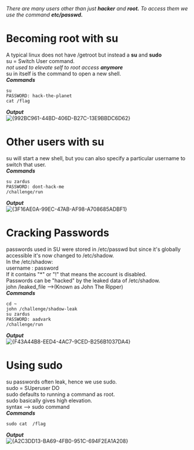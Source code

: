 *There are many users other than just **hacker** and **root.** To access them we use the command **etc/passwd.***


# Becoming root with su
A typical linux does not have /getroot but instead a **su** and **sudo** <br>
su = Switch User command. <br>
*not used to elevate self to root access **anymore*** <br>
su in itself is the command to open a new shell.
<br>***Commands***
```
su
PASSWORD: hack-the-planet
cat /flag
```
***Output***<br>
![{992BC961-44BD-406D-B27C-13E9BBDC6D62}](https://github.com/user-attachments/assets/025c3bbb-adf4-4926-9a27-3fae8f5329ed)

# Other users with su
su will start a new shell, but you can also specify a particular username to switch that user.
<br>***Commands***
```
su zardus
PASSWORD: dont-hack-me
/challenge/run
```
***Output*** <br>
![{3F16AE0A-99EC-47AB-AF98-A708685ADBF1}](https://github.com/user-attachments/assets/5ba8e4aa-a0b1-441f-9c85-9d8720d7a18d)

# Cracking Passwords
passwords used in SU were stored in /etc/passwd but since it's globally accessible it's now changed to /etc/shadow. <br>
In the /etc/shadow:
<br> username : password
<br> If it contains "*" or "!" that means the account is disabled. <br>
Passwords can be "hacked" by the leaked data of /etc/shadow.<br>
john /leaked_file -->(Known as John The Ripper)
<br> ***Commands***
```
cd ~
john /challenge/shadow-leak
su zardus
PASSWORD: aadvark
/challenge/run
```
***Output***<br>
![{F43A44B8-EED4-4AC7-9CED-B256B1037DA4}](https://github.com/user-attachments/assets/09b330b7-9840-4248-ae9a-4779f6573f45)

# Using sudo
su passwords often leak, hence we use sudo.
<br> sudo = SUperuser DO <br>
sudo defaults to running a command as root.<br>
sudo basically gives high elevation. <br>
syntax --> sudo command
<br> ***Commands***
```
sudo cat  /flag
```
***Output***<br>
![{A2C3DD13-BA69-4FB0-951C-694F2EA1A208}](https://github.com/user-attachments/assets/cc4d4356-f076-4aa1-826b-1f9a89b24f3c)



